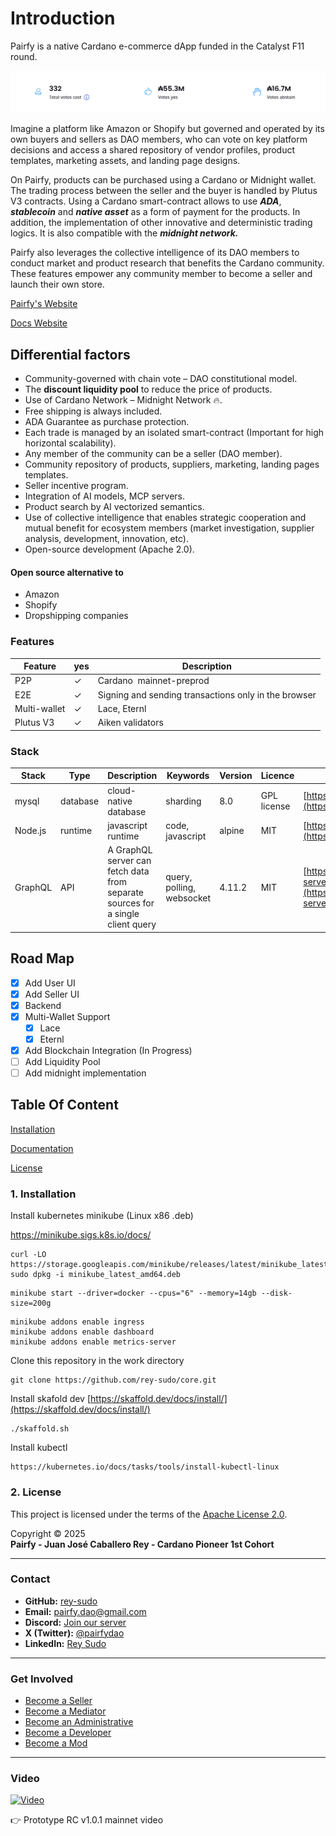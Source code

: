 # Introduction

Pairfy is a native Cardano e-commerce dApp funded in the Catalyst F11 round.

![Catalyst](z/docs/assets/f11.png)

Imagine a platform like Amazon or Shopify but governed and operated by its own buyers and sellers as DAO members,
who can vote on key platform decisions and access a shared repository of vendor profiles, product templates, marketing assets, and landing page designs.

On Pairfy, products can be purchased using a Cardano or Midnight wallet. The trading process between the seller and the buyer is handled by Plutus V3 contracts.
Using a Cardano smart-contract allows to use **_ADA_**, **_stablecoin_** and **_native asset_** as a form of payment for the products.
In addition, the implementation of other innovative and deterministic trading logics. It is also compatible with the **_midnight network._**

Pairfy also leverages the collective intelligence of its DAO members to conduct market and product research that benefits the Cardano community.
These features empower any community member to become a seller and launch their own store.

[Pairfy's Website](https://pairfy.io)

[Docs Website](https://docs.pairfy.io)

## Differential factors

- Community-governed with chain vote – DAO constitutional model.
- The **discount liquidity pool** to reduce the price of products.
- Use of Cardano Network – Midnight Network 🔥.
- Free shipping is always included.
- ADA Guarantee as purchase protection.
- Each trade is managed by an isolated smart-contract (Important for high horizontal scalability).
- Any member of the community can be a seller (DAO member).
- Community repository of products, suppliers, marketing, landing pages templates.
- Seller incentive program.
- Integration of AI models, MCP servers.
- Product search by AI vectorized semantics.
- Use of collective intelligence that enables strategic cooperation and mutual benefit for ecosystem members 
(market investigation, supplier analysis, development, innovation, etc).
- Open-source development (Apache 2.0).

#### Open source alternative to

- Amazon
- Shopify
- Dropshipping companies

### Features


| Feature      | yes | Description                                          |
| -------------- | ----- | ------------------------------------------------------ |
| P2P          | ✓  | Cardano  mainnet-preprod        |
| E2E          | ✓  | Signing and sending transactions only in the browser |
| Multi-wallet | ✓  | Lace, Eternl                            |
| Plutus V3       | ✓  | Aiken validators                           |

### Stack


| Stack    | Type      | Description                  | Keywords                     | Version | Licence            | Repository                                                         |
| ---------- | ----------- | ------------------------------ | ------------------------------ | --------- | -------------------- | -------------------------------------------------------------------- |
| mysql    | database  | cloud-native database        | sharding                     | 8.0     | GPL license        | [https://www.mysql.com/downloads](https://www.mysql.com/downloads) |
| Node.js  | runtime   | javascript runtime           | code, javascript             | alpine  | MIT                | [https://github.com/nodejs/node](https://github.com/nodejs/node)   |
| GraphQL  | API       | A GraphQL server can fetch data from separate sources for a single client query | query, polling, websocket | 4.11.2 | MIT | [https://github.com/apollographql/apollo-server](https://github.com/apollographql/apollo-server)

## Road Map

- [X] Add User UI
- [X] Add Seller UI
- [X] Backend
- [X] Multi-Wallet Support
  - [X] Lace
  - [X] Eternl
- [X] Add Blockchain Integration (In Progress)
- [ ] Add Liquidity Pool
- [ ] Add midnight implementation

## Table Of Content

[Installation](#installation)

[Documentation](#documentation)

[License](#license)

### 1\. Installation

Install kubernetes minikube (Linux x86 .deb)

https://minikube.sigs.k8s.io/docs/

```
curl -LO https://storage.googleapis.com/minikube/releases/latest/minikube_latest_amd64.deb
sudo dpkg -i minikube_latest_amd64.deb
```

```
minikube start --driver=docker --cpus="6" --memory=14gb --disk-size=200g 
```

```
minikube addons enable ingress
minikube addons enable dashboard
minikube addons enable metrics-server
```

Clone this repository in the work directory

```
git clone https://github.com/rey-sudo/core.git
```

Install skafold dev
[https://skaffold.dev/docs/install/](https://skaffold.dev/docs/install/)

```
./skaffold.sh
```

Install kubectl

```
https://kubernetes.io/docs/tasks/tools/install-kubectl-linux
```

### 2\. License

This project is licensed under the terms of the [Apache License 2.0](./LICENSE).

Copyright © 2025  
**Pairfy - Juan José Caballero Rey - Cardano Pioneer 1st Cohort**

---

### Contact

- **GitHub:** [rey-sudo](https://github.com/rey-sudo)
- **Email:** [pairfy.dao@gmail.com](mailto:pairfy.dao@gmail.com)  
- **Discord:** [Join our server](https://discord.gg/qEdn9m3VUJ)  
- **X (Twitter):** [@pairfydao](https://x.com/pairfydao)  
- **LinkedIn:** [Rey Sudo](https://www.linkedin.com/in/rey-sudo)

---

### Get Involved

- [Become a Seller](https://seller.pairfy.io)  
- [Become a Mediator](https://discord.gg/qEdn9m3VUJ)  
- [Become an Administrative](https://discord.gg/qEdn9m3VUJ)  
- [Become a Developer](https://discord.gg/qEdn9m3VUJ)  
- [Become a Mod](https://discord.gg/qEdn9m3VUJ)

---

### Video

[![Video](https://img.youtube.com/vi/f1lCRxHEJlY/0.jpg)](https://www.youtube.com/watch?v=f1lCRxHEJlY)

👉 Prototype RC v1.0.1 mainnet video
